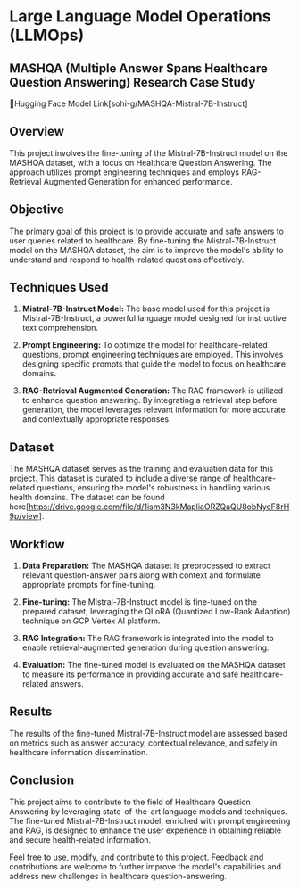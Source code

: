 # Large Language Model Operations (LLMOps)

## MASHQA (Multiple Answer Spans Healthcare Question Answering) Research Case Study
🤗Hugging Face Model Link[sohi-g/MASHQA-Mistral-7B-Instruct]

## Overview
This project involves the fine-tuning of the Mistral-7B-Instruct model on the MASHQA dataset, with a focus on Healthcare Question Answering. The approach utilizes prompt engineering techniques and employs RAG-Retrieval Augmented Generation for enhanced performance.

## Objective
The primary goal of this project is to provide accurate and safe answers to user queries related to healthcare. By fine-tuning the Mistral-7B-Instruct model on the MASHQA dataset, the aim is to improve the model's ability to understand and respond to health-related questions effectively.

## Techniques Used
1. **Mistral-7B-Instruct Model:** The base model used for this project is Mistral-7B-Instruct, a powerful language model designed for instructive text comprehension.

2. **Prompt Engineering:** To optimize the model for healthcare-related questions, prompt engineering techniques are employed. This involves designing specific prompts that guide the model to focus on healthcare domains.

3. **RAG-Retrieval Augmented Generation:** The RAG framework is utilized to enhance question answering. By integrating a retrieval step before generation, the model leverages relevant information for more accurate and contextually appropriate responses.

## Dataset
The MASHQA dataset serves as the training and evaluation data for this project. This dataset is curated to include a diverse range of healthcare-related questions, ensuring the model's robustness in handling various health domains. The dataset can be found here[https://drive.google.com/file/d/1ism3N3kMapliaORZQaQU8obNycF8rH9p/view].

## Workflow
1. **Data Preparation:** The MASHQA dataset is preprocessed to extract relevant question-answer pairs along with context and formulate appropriate prompts for fine-tuning.

2. **Fine-tuning:** The Mistral-7B-Instruct model is fine-tuned on the prepared dataset, leveraging the QLoRA (Quantized Low-Rank Adaption) technique on GCP Vertex AI platform.

3. **RAG Integration:** The RAG framework is integrated into the model to enable retrieval-augmented generation during question answering.

4. **Evaluation:** The fine-tuned model is evaluated on the MASHQA dataset to measure its performance in providing accurate and safe healthcare-related answers.

## Results
The results of the fine-tuned Mistral-7B-Instruct model are assessed based on metrics such as answer accuracy, contextual relevance, and safety in healthcare information dissemination.

## Conclusion
This project aims to contribute to the field of Healthcare Question Answering by leveraging state-of-the-art language models and techniques. The fine-tuned Mistral-7B-Instruct model, enriched with prompt engineering and RAG, is designed to enhance the user experience in obtaining reliable and secure health-related information.

Feel free to use, modify, and contribute to this project. Feedback and contributions are welcome to further improve the model's capabilities and address new challenges in healthcare question-answering.

